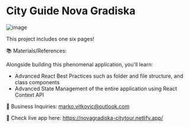 # City Guide Nova Gradiska

![image](https://user-images.githubusercontent.com/56235017/194553144-805ccf80-b64c-4d3a-a7c7-e08187f77164.png)

This project includes one six pages!

📚 Materials/References:

Alongside building this phenomenal application, you'll learn:
- Advanced React Best Practices such as folder and file structure, and class components
- Advanced State Management of the entire application using React Context API

💼 Business Inquiries: marko.vitkovic@outlook.com

👀 Check live app here: https://novagradiska-citytour.netlify.app/
